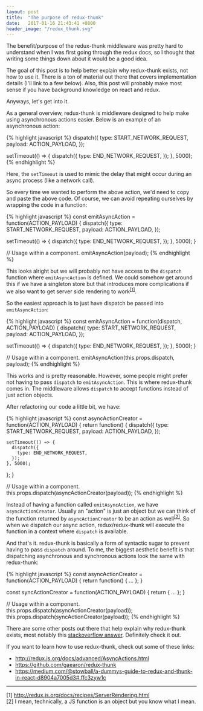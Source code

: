 ```yaml
---
layout: post
title:  "The purpose of redux-thunk"
date:   2017-01-16 21:43:41 +0800
header_image: "/redux_thunk.svg"
---
```

The benefit/purpose of the redux-thunk middleware was pretty hard to understand when I was first going through the redux docs, so I thought that writing some things down about it would be a good idea.

The goal of this post is to help better explain why redux-thunk exists, not how to use it. There is a ton of material out there that covers implementation details (I'll link to a few below). Also, this post will probably make most sense if you have background knowledge on react and redux.

<!-- read more -->

Anyways, let's get into it.

As a general overview, redux-thunk is middleware designed to help make using asynchronous actions easier. Below is an example of an asynchronous action:

{% highlight javascript %}
dispatch({
  type: START_NETWORK_REQUEST,
  payload: ACTION_PAYLOAD,
});

setTimeout(() => {
  dispatch({
    type: END_NETWORK_REQUEST,
  });
}, 5000);
{% endhighlight %}

Here, the `setTimeout` is used to mimic the delay that might occur during an async process (like a network call).

So every time we wanted to perform the above action, we'd need to copy and paste the above code. Of course, we can avoid repeating ourselves by wrapping the code in a function:

{% highlight javascript %}
const emitAsyncAction = function(ACTION_PAYLOAD) {
  dispatch({
    type: START_NETWORK_REQUEST,
    payload: ACTION_PAYLOAD,
  });

  setTimeout(() => {
    dispatch({
      type: END_NETWORK_REQUEST,
    });
  }, 5000);
}

// Usage within a component.
emitAsyncAction(payload);
{% endhighlight %}

This looks alright but we will probably not have access to the `dispatch` function where `emitAsyncAction` is defined. We could somehow get around this if we have a singleton store but that introduces more complications if we also want to get server side rendering to work<sup>[[1]](#citation-1)</sup>.

So the easiest approach is to just have dispatch be passed into `emitAsyncAction`:

{% highlight javascript %}
const emitAsyncAction = function(dispatch, ACTION_PAYLOAD) {
  dispatch({
    type: START_NETWORK_REQUEST,
    payload: ACTION_PAYLOAD,
  });

  setTimeout(() => {
    dispatch({
      type: END_NETWORK_REQUEST,
    });
  }, 5000);
}

// Usage within a component.
emitAsyncAction(this.props.dispatch, payload);
{% endhighlight %}

This works and is pretty reasonable. However, some people might prefer not having to pass `dispatch` to `emitAsyncAction`. This is where redux-thunk comes in. The middleware allows `dispatch` to accept functions instead of just action objects.

After refactoring our code a little bit, we have:

{% highlight javascript %}
const asyncActionCreator = function(ACTION_PAYLOAD) {
  return function() {
    dispatch({
      type: START_NETWORK_REQUEST,
      payload: ACTION_PAYLOAD,
    });

    setTimeout(() => {
      dispatch({
        type: END_NETWORK_REQUEST,
      });
    }, 5000);
  };
}

// Usage within a component.
this.props.dispatch(asyncActionCreator(payload));
{% endhighlight %}

Instead of having a function called `emitAsyncAction`, we have `asyncActionCreator`. Usually an "action" is just an object but we can think of the function returned by `asyncActionCreator` to be an action as well<sup>[[2]](#citation-2)</sup>. So when we dispatch our async action, redux/redux-thunk will execute the function in a context where `dispatch` is available.

And that's it. redux-thunk is basically a form of syntactic sugar to prevent having to pass `dispatch` around. To me, the biggest aesthetic benefit is that dispatching asynchronous and synchronous actions look the same with redux-thunk:

{% highlight javascript %}
const asyncActionCreator = function(ACTION_PAYLOAD) {
  return function() {
    ...
  };
}

const syncActionCreator = function(ACTION_PAYLOAD) {
  return {
    ...
  };
}

// Usage within a component.
this.props.dispatch(asyncActionCreator(payload));
this.props.dispatch(syncActionCreator(payload));
{% endhighlight %}

There are some other posts out there that help explain why redux-thunk exists, most notably this <a href="http://stackoverflow.com/questions/35411423/how-to-dispatch-a-redux-action-with-a-timeout/35415559#35415559" target="_blank">stackoverflow answer</a>. Definitely check it out.

If you want to learn how to use redux-thunk, check out some of these links:

 - <a href="http://redux.js.org/docs/advanced/AsyncActions.html" target="_blank">http://redux.js.org/docs/advanced/AsyncActions.html</a>
 - <a href="https://github.com/gaearon/redux-thunk" target="_blank">https://github.com/gaearon/redux-thunk</a>
 - <a href="https://medium.com/@stowball/a-dummys-guide-to-redux-and-thunk-in-react-d8904a7005d3#.ffc3zyw1c" target="_blank">https://medium.com/@stowball/a-dummys-guide-to-redux-and-thunk-in-react-d8904a7005d3#.ffc3zyw1c</a>

----

[1] <a name="citation-1" traget="_blank" href="http://redux.js.org/docs/recipes/ServerRendering.html">http://redux.js.org/docs/recipes/ServerRendering.html</a><br />
[2] I mean, technically, a JS function is an object but you know what I mean.<a name="citation-2"></a>
